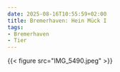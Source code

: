 ```yaml
---
date: 2025-08-16T10:55:59+02:00
title: Bremerhaven: Hein Mück I
tags:
- Bremerhaven
- Tier
---
```

{{< figure src="IMG_5490.jpeg" >}}
